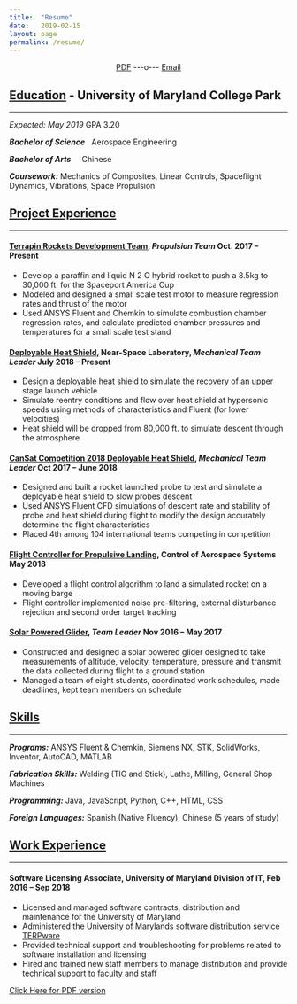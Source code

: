 ```yaml
---
title:  "Resume"
date:   2019-02-15
layout: page 
permalink: /resume/
---
```

<center>
<a href="/resume/A_Danao-Schroeder_resume_2019-02.pdf" class="btn btn-success" target="_blank" > PDF</a>
     &#32;&#32;&#32;&#32;&#32;
     ---o---
     &#32;&#32;&#32;&#32;&#32;     
<a href="mailto:{{ site.email }}" title="Email" class="btn btn-success" target="_blank"> Email </a>
</center>


## [Education](/resume/#education)  -  University of Maryland College Park
---
*Expected: May 2019* <right>GPA 3.20</right>

**_Bachelor of Science_** &nbsp; Aerospace Engineering

**_Bachelor of Arts_**    &nbsp;	&nbsp;  Chinese

**_Coursework:_** Mechanics of Composites, Linear Controls, Spaceflight Dynamics, Vibrations, Space Propulsion

## [Project Experience]()
---
#### [Terrapin Rockets Development Team](), _Propulsion Team_ Oct. 2017 – Present

- Develop a paraffin and liquid N 2 O hybrid rocket to push a 8.5kg to 30,000 ft. for the Spaceport America Cup
- Modeled and designed a small scale test motor to measure regression rates and thrust of the motor
- Used ANSYS Fluent and Chemkin to simulate combustion chamber regression rates, and calculate predicted
    chamber pressures and temperatures for a small scale test stand

#### [Deployable Heat Shield](), Near-Space Laboratory, _Mechanical Team Leader_ July 2018 – Present

- Design a deployable heat shield to simulate the recovery of an upper stage launch vehicle
- Simulate reentry conditions and flow over heat shield at hypersonic speeds using methods of characteristics and
    Fluent (for lower velocities)
- Heat shield will be dropped from 80,000 ft. to simulate descent through the atmosphere

#### [CanSat Competition 2018 Deployable Heat Shield](), _Mechanical Team Leader_ Oct 2017 – June 2018

- Designed and built a rocket launched probe to test and simulate a deployable heat shield to slow probes descent
- Used ANSYS Fluent CFD simulations of descent rate and stability of probe and heat shield during flight to
    modify the design accurately determine the flight characteristics
- Placed 4th among 104 international teams competing in competition

#### [Flight Controller for Propulsive Landing](), Control of Aerospace Systems May 2018

- Developed a flight control algorithm to land a simulated rocket on a moving barge
- Flight controller implemented noise pre-filtering, external disturbance rejection and second order target tracking

#### [Solar Powered Glider](), _Team Leader_ Nov 2016 – May 2017

- Constructed and designed a solar powered glider designed to take measurements of altitude, velocity, temperature,
    pressure and transmit the data collected during flight to a ground station
- Managed a team of eight students, coordinated work schedules, made deadlines, kept team members on schedule

## [Skills](/#)
---
___Programs:___ ANSYS Fluent & Chemkin, Siemens NX, STK, SolidWorks, Inventor, AutoCAD, MATLAB

___Fabrication Skills:___ Welding (TIG and Stick), Lathe, Milling, General Shop Machines

___Programming:___ Java, JavaScript, Python, C++, HTML, CSS

___Foreign Languages:___ Spanish (Native Fluency), Chinese (5 years of study)

## [Work Experience](/resume/#work)
---
#### Software Licensing Associate, University of Maryland Division of IT, Feb 2016 – Sep 2018

- Licensed and managed software contracts, distribution and maintenance for the University of Maryland
- Administered the University of Marylands software distribution service [TERPware](http://terpware.umd.edu)
- Provided technical support and troubleshooting for problems related to software installation and licensing
- Hired and trained new staff members to manage distribution and provide technical support to faculty and staff


[Click Here for PDF version](/resume/A_Danao-Schroeder_resume_2019-02.pdf)